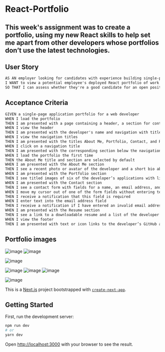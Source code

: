 # React-Portfolio

## This week's assignment was to create a portfolio, using my new React skills to help set me apart from other developers whose portfolios don’t use the latest technologies.

## User Story

```md
AS AN employer looking for candidates with experience building single-page applications
I WANT to view a potential employee's deployed React portfolio of work samples
SO THAT I can assess whether they're a good candidate for an open position
```

## Acceptance Criteria

```md
GIVEN a single-page application portfolio for a web developer
WHEN I load the portfolio
THEN I am presented with a page containing a header, a section for content, and a footer
WHEN I view the header
THEN I am presented with the developer's name and navigation with titles corresponding to different sections of the portfolio
WHEN I view the navigation titles
THEN I am presented with the titles About Me, Portfolio, Contact, and Resume, and the title corresponding to the current section is highlighted
WHEN I click on a navigation title
THEN I am presented with the corresponding section below the navigation without the page reloading and that title is highlighted
WHEN I load the portfolio the first time
THEN the About Me title and section are selected by default
WHEN I am presented with the About Me section
THEN I see a recent photo or avatar of the developer and a short bio about them
WHEN I am presented with the Portfolio section
THEN I see titled images of six of the developer’s applications with links to both the deployed applications and the corresponding GitHub repository
WHEN I am presented with the Contact section
THEN I see a contact form with fields for a name, an email address, and a message
WHEN I move my cursor out of one of the form fields without entering text
THEN I receive a notification that this field is required
WHEN I enter text into the email address field
THEN I receive a notification if I have entered an invalid email address
WHEN I am presented with the Resume section
THEN I see a link to a downloadable resume and a list of the developer’s proficiencies
WHEN I view the footer
THEN I am presented with text or icon links to the developer’s GitHub and LinkedIn profiles, and their profile on a third platform (Stack Overflow, Twitter) 
```

## Portfolio images

![image](https://github.com/EduardoPinedaH/React-Portfolio/assets/123011718/9cc9d872-2cbb-4cc9-98d3-7150d79663cf)
![image](https://github.com/EduardoPinedaH/React-Portfolio/assets/123011718/b638b038-adbe-4ff7-97fc-e253917f442e)

![image](https://github.com/EduardoPinedaH/React-Portfolio/assets/123011718/2942c593-60b6-4927-946e-6c3765d9cc2a)

![image](https://github.com/EduardoPinedaH/React-Portfolio/assets/123011718/ef136f8d-c70c-4d74-bd7b-5c466497842d)
![image](https://github.com/EduardoPinedaH/React-Portfolio/assets/123011718/274134a4-2905-4544-b84a-f2d6abb754df)
![image](https://github.com/EduardoPinedaH/React-Portfolio/assets/123011718/bb460cfa-5cc3-4bbe-9703-96ff2e0c9e10)

![image](https://github.com/EduardoPinedaH/React-Portfolio/assets/123011718/ded77469-7cca-4a4f-a10f-78b63179bf71)


This is a [Next.js](https://nextjs.org/) project bootstrapped with [`create-next-app`](https://github.com/vercel/next.js/tree/canary/packages/create-next-app).

## Getting Started

First, run the development server:

```bash
npm run dev
# or
yarn dev
```

Open [http://localhost:3000](http://localhost:3000) with your browser to see the result.

